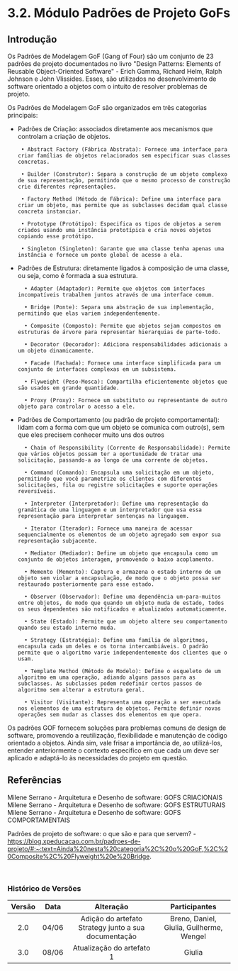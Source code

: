 # 3.2. Módulo Padrões de Projeto GoFs

## Introdução 

Os Padrões de Modelagem GoF (Gang of Four) são um conjunto de 23 padrões de projeto documentados no livro "Design Patterns: Elements of Reusable Object-Oriented Software" - Erich Gamma, Richard Helm, Ralph Johnson e John Vlissides. Esses, são utilizados no desenvolvimento de software orientado a objetos com o intuito de resolver problemas de projeto.

Os Padrões de Modelagem GoF são organizados em três categorias principais:

 - Padrões de Criação: associados diretamente aos mecanismos que controlam a criação de objetos.

        • Abstract Factory (Fábrica Abstrata): Fornece uma interface para criar famílias de objetos relacionados sem especificar suas classes concretas.

        • Builder (Construtor): Separa a construção de um objeto complexo de sua representação, permitindo que o mesmo processo de construção crie diferentes representações.

        • Factory Method (Método de Fábrica): Define uma interface para criar um objeto, mas permite que as subclasses decidam qual classe concreta instanciar.

        • Prototype (Protótipo): Especifica os tipos de objetos a serem criados usando uma instância prototípica e cria novos objetos copiando esse protótipo.

        • Singleton (Singleton): Garante que uma classe tenha apenas uma instância e fornece um ponto global de acesso a ela.

- Padrões de Estrutura: diretamente ligados à composição de uma classe, ou seja, como é formada a sua estrutura.

        • Adapter (Adaptador): Permite que objetos com interfaces incompatíveis trabalhem juntos através de uma interface comum.

        • Bridge (Ponte): Separa uma abstração de sua implementação, permitindo que elas variem independentemente.

        • Composite (Composto): Permite que objetos sejam compostos em estruturas de árvore para representar hierarquias de parte-todo.

        • Decorator (Decorador): Adiciona responsabilidades adicionais a um objeto dinamicamente.

        • Facade (Fachada): Fornece uma interface simplificada para um conjunto de interfaces complexas em um subsistema.

        • Flyweight (Peso-Mosca): Compartilha eficientemente objetos que são usados em grande quantidade.

        • Proxy (Proxy): Fornece um substituto ou representante de outro objeto para controlar o acesso a ele.

- Padrões de Comportamento (ou padrão de projeto comportamental): lidam com a forma com que um objeto se comunica com outro(s), sem que eles precisem conhecer muito uns dos outros

        • Chain of Responsibility (Corrente de Responsabilidade): Permite que vários objetos possam ter a oportunidade de tratar uma solicitação, passando-a ao longo de uma corrente de objetos.

        • Command (Comando): Encapsula uma solicitação em um objeto, permitindo que você parametrize os clientes com diferentes solicitações, fila ou registre solicitações e suporte operações reversíveis.

        • Interpreter (Interpretador): Define uma representação da gramática de uma linguagem e um interpretador que usa essa representação para interpretar sentenças na linguagem.

        • Iterator (Iterador): Fornece uma maneira de acessar sequencialmente os elementos de um objeto agregado sem expor sua representação subjacente.

        • Mediator (Mediador): Define um objeto que encapsula como um conjunto de objetos interagem, promovendo o baixo acoplamento.

        • Memento (Memento): Captura e armazena o estado interno de um objeto sem violar a encapsulação, de modo que o objeto possa ser restaurado posteriormente para esse estado.

        • Observer (Observador): Define uma dependência um-para-muitos entre objetos, de modo que quando um objeto muda de estado, todos os seus dependentes são notificados e atualizados automaticamente.

        • State (Estado): Permite que um objeto altere seu comportamento quando seu estado interno muda.

        • Strategy (Estratégia): Define uma família de algoritmos, encapsula cada um deles e os torna intercambiáveis. O padrão permite que o algoritmo varie independentemente dos clientes que o usam.

        • Template Method (Método de Modelo): Define o esqueleto de um algoritmo em uma operação, adiando alguns passos para as subclasses. As subclasses podem redefinir certos passos do algoritmo sem alterar a estrutura geral.

        • Visitor (Visitante): Representa uma operação a ser executada nos elementos de uma estrutura de objetos. Permite definir novas operações sem mudar as classes dos elementos em que opera.

Os padrões GOF fornecem soluções para problemas comuns de design de software, promovendo a reutilização, flexibilidade e manutenção de código orientado a objetos. Ainda sim, vale frisar a importância de, ao utilizá-los, entender anteriormente o contexto específico em que cada um deve ser aplicado e adaptá-lo às necessidades do projeto em questão.

## Referências

Milene Serrano - Arquitetura e Desenho de software: GOFS CRIACIONAIS
Milene Serrano - Arquitetura e Desenho de software: GOFS ESTRUTURAIS
Milene Serrano - Arquitetura e Desenho de software: GOFS COMPORTAMENTAIS

Padrões de projeto de software: o que são e para que servem? - https://blog.xpeducacao.com.br/padroes-de-projeto/#:~:text=Ainda%20nesta%20categoria%2C%20o%20GoF,%2C%20Composite%2C%20Flyweight%20e%20Bridge. 

<br>

### Histórico de Versões

| Versão  |   Data   |                   Alteração                    | Participantes |
| :-----: | :------: | :--------------------------------------------: | :-----------: |
| 2.0 | 04/06 | Adição do artefato Strategy junto a sua documentação | Breno, Daniel, Giulia, Guilherme, Wengel |
| 3.0 | 08/06 | Atualização do artefato 1 | Giulia |